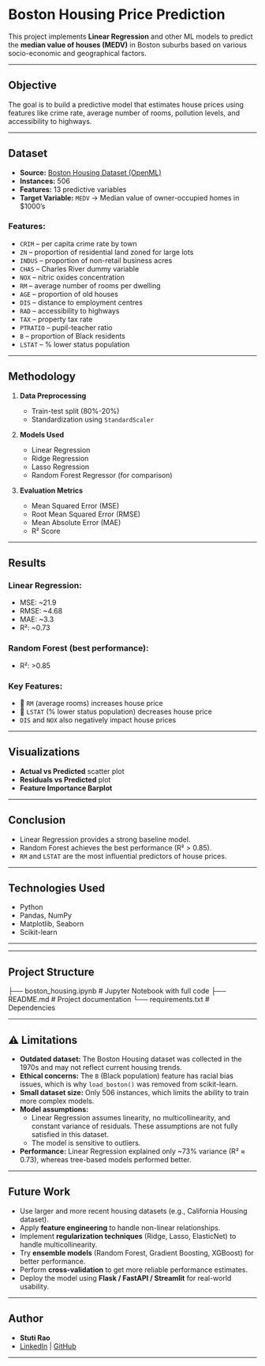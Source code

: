 #  Boston Housing Price Prediction

This project implements **Linear Regression** and other ML models to predict the **median value of houses (MEDV)** in Boston suburbs based on various socio-economic and geographical factors.  

---

##  Objective
The goal is to build a predictive model that estimates house prices using features like crime rate, average number of rooms, pollution levels, and accessibility to highways.  

---

##  Dataset
- **Source:** [Boston Housing Dataset (OpenML)](https://www.openml.org/d/531)  
- **Instances:** 506  
- **Features:** 13 predictive variables  
- **Target Variable:** `MEDV` → Median value of owner-occupied homes in $1000’s  

### Features:
- `CRIM` – per capita crime rate by town  
- `ZN` – proportion of residential land zoned for large lots  
- `INDUS` – proportion of non-retail business acres  
- `CHAS` – Charles River dummy variable  
- `NOX` – nitric oxides concentration  
- `RM` – average number of rooms per dwelling  
- `AGE` – proportion of old houses  
- `DIS` – distance to employment centres  
- `RAD` – accessibility to highways  
- `TAX` – property tax rate  
- `PTRATIO` – pupil-teacher ratio  
- `B` – proportion of Black residents  
- `LSTAT` – % lower status population  

---

##  Methodology
1. **Data Preprocessing**
   - Train-test split (80%-20%)  
   - Standardization using `StandardScaler`  

2. **Models Used**
   - Linear Regression  
   - Ridge Regression  
   - Lasso Regression  
   - Random Forest Regressor (for comparison)  

3. **Evaluation Metrics**
   - Mean Squared Error (MSE)  
   - Root Mean Squared Error (RMSE)  
   - Mean Absolute Error (MAE)  
   - R² Score  

---

##  Results

### Linear Regression:
- MSE: ~21.9  
- RMSE: ~4.68  
- MAE: ~3.3  
- R²: ~0.73  

### Random Forest (best performance):
- R²: >0.85  

### Key Features:
- 🔼 `RM` (average rooms) increases house price  
- 🔽 `LSTAT` (% lower status population) decreases house price  
- `DIS` and `NOX` also negatively impact house prices  

---

##  Visualizations
- **Actual vs Predicted** scatter plot  
- **Residuals vs Predicted** plot  
- **Feature Importance Barplot**  

---

##  Conclusion
- Linear Regression provides a strong baseline model.  
- Random Forest achieves the best performance (R² > 0.85).  
- `RM` and `LSTAT` are the most influential predictors of house prices.  

---

##  Technologies Used
- Python   
- Pandas, NumPy  
- Matplotlib, Seaborn  
- Scikit-learn  

---


---

##  Project Structure
├── boston_housing.ipynb # Jupyter Notebook with full code
├── README.md # Project documentation
└── requirements.txt # Dependencies


---
## ⚠ Limitations

- **Outdated dataset:** The Boston Housing dataset was collected in the 1970s and may not reflect current housing trends.  
- **Ethical concerns:** The `B` (Black population) feature has racial bias issues, which is why `load_boston()` was removed from scikit-learn.  
- **Small dataset size:** Only 506 instances, which limits the ability to train more complex models.  
- **Model assumptions:**  
  - Linear Regression assumes linearity, no multicollinearity, and constant variance of residuals. These assumptions are not fully satisfied in this dataset.  
  - The model is sensitive to outliers.  
- **Performance:** Linear Regression explained only ~73% variance (R² ≈ 0.73), whereas tree-based models performed better.  

---

##  Future Work

- Use larger and more recent housing datasets (e.g., California Housing dataset).  
- Apply **feature engineering** to handle non-linear relationships.  
- Implement **regularization techniques** (Ridge, Lasso, ElasticNet) to handle multicollinearity.  
- Try **ensemble models** (Random Forest, Gradient Boosting, XGBoost) for better performance.  
- Perform **cross-validation** to get more reliable performance estimates.  
- Deploy the model using **Flask / FastAPI / Streamlit** for real-world usability.  


---

##  Author
- **Stuti Rao**  
- [LinkedIn](www.linkedin.com/in/stuti-rao06) | [GitHub](https://github.com/Stutirao24)  

---

